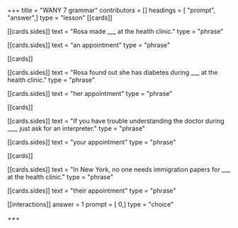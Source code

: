 +++
title = "WANY 7 grammar"
contributors = []
headings = [ "prompt", "answer",]
type = "lesson"
[[cards]]

[[cards.sides]]
text = "Rosa made ___ at the health clinic."
type = "phrase"

[[cards.sides]]
text = "an appointment"
type = "phrase"

[[cards]]

[[cards.sides]]
text = "Rosa found out she has diabetes during ___ at the  health clinic."
type = "phrase"

[[cards.sides]]
text = "her appointment"
type = "phrase"

[[cards]]

[[cards.sides]]
text = "If you have trouble understanding the doctor during ___, just ask for an interpreter."
type = "phrase"

[[cards.sides]]
text = "your appointment"
type = "phrase"

[[cards]]

[[cards.sides]]
text = "In New York, no one needs immigration papers for ___ at the health clinic."
type = "phrase"

[[cards.sides]]
text = "their appointment"
type = "phrase"

[[interactions]]
answer = 1
prompt = [ 0,]
type = "choice"

+++
